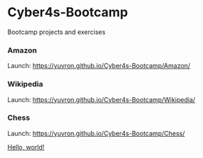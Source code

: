 # Cyber4s-Bootcamp
Bootcamp projects and exercises

### Amazon

Launch: https://yuvron.github.io/Cyber4s-Bootcamp/Amazon/

### Wikipedia

Launch: https://yuvron.github.io/Cyber4s-Bootcamp/Wikipedia/

### Chess

Launch: https://yuvron.github.io/Cyber4s-Bootcamp/Chess/

<a href="http://example.com/" target="_blank">Hello, world!</a>
